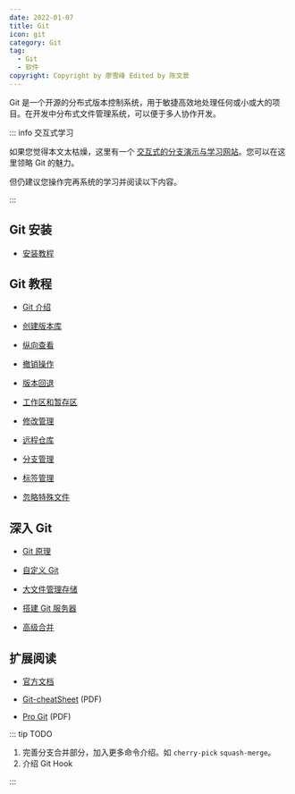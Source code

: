```yaml
---
date: 2022-01-07
title: Git
icon: git
category: Git
tag:
  - Git
  - 软件
copyright: Copyright by 廖雪峰 Edited by 陈文景
---
```


Git 是一个开源的分布式版本控制系统，用于敏捷高效地处理任何或小或大的项目。在开发中分布式文件管理系统，可以便于多人协作开发。

::: info 交互式学习

如果您觉得本文太枯燥，这里有一个 [交互式的分支演示与学习网站](http://learngitbranching.js.org/)。您可以在这里领略 Git 的魅力。

但仍建议您操作完再系统的学习并阅读以下内容。

:::

<!-- more -->

## Git 安装

- [安装教程](install.md)

## Git 教程

- [Git 介绍](intro.md)

- [创建版本库](create-repo.md)

- [纵向查看](status.md)

- [撤销操作](recall.md)

- [版本回退](reset.md)

- [工作区和暂存区](working-directory.md)

- [修改管理](change.md)

- [远程仓库](remote.md)

- [分支管理](branch.md)

- [标签管理](tag.md)

- [忽略特殊文件](ignore.md)

## 深入 Git

- [Git 原理](working.md)

- [自定义 Git](custom.md)

- [大文件管理存储](gitLFS.md)

- [搭建 Git 服务器](server.md)

- [高级合并](merge.md)

## 扩展阅读

- [官方文档](https://git-scm.com/doc)

- [Git-cheatSheet](https://mister-hope.com/file/git/gitCheatSheet.pdf) (PDF)

- [Pro Git](https://mister-hope.com/file/git/progit_v2.1.45.pdf) (PDF)

::: tip TODO

1. 完善分支合并部分，加入更多命令介绍。如 `cherry-pick` `squash-merge`。
1. 介绍 Git Hook

:::
